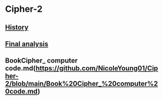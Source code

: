 # Cipher-2

## [History](history.md)

## [Final analysis](https://github.com/NicoleYoung01/Cipher-2/blob/main/Final%20Analysis.md)
## BookCipher_ computer code.md(https://github.com/NicoleYoung01/Cipher-2/blob/main/Book%20Cipher_%20computer%20code.md)

